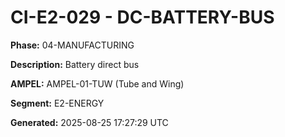 # CI-E2-029 - DC-BATTERY-BUS

**Phase:** 04-MANUFACTURING

**Description:** Battery direct bus

**AMPEL:** AMPEL-01-TUW (Tube and Wing)

**Segment:** E2-ENERGY

**Generated:** 2025-08-25 17:27:29 UTC
